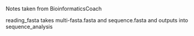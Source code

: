 Notes taken from BioinformaticsCoach

reading_fasta takes multi-fasta.fasta and sequence.fasta and outputs into sequence_analysis
